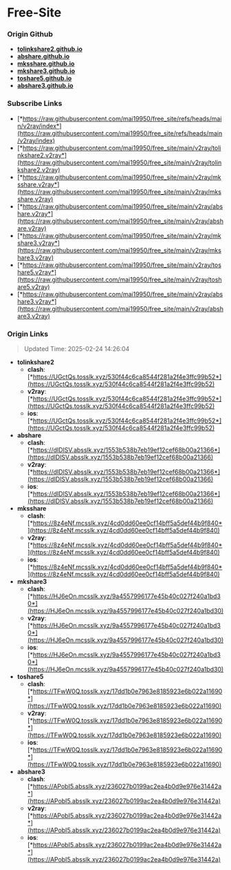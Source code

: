 # Free-Site

### Origin Github

- [**tolinkshare2.github.io**](https://github.com/tolinkshare2/tolinkshare2.github.io)
- [**abshare.github.io**](https://github.com/abshare/abshare.github.io)
- [**mksshare.github.io**](https://github.com/mksshare/mksshare.github.io)
- [**mkshare3.github.io**](https://github.com/mkshare3/mkshare3.github.io)
- [**toshare5.github.io**](https://github.com/toshare5/toshare5.github.io)
- [**abshare3.github.io**](https://github.com/abshare3/abshare3.github.io)

### Subscribe Links

- [*https://raw.githubusercontent.com/mai19950/free_site/refs/heads/main/v2ray/index*](https://raw.githubusercontent.com/mai19950/free_site/refs/heads/main/v2ray/index)
- [*https://raw.githubusercontent.com/mai19950/free_site/main/v2ray/tolinkshare2.v2ray*](https://raw.githubusercontent.com/mai19950/free_site/main/v2ray/tolinkshare2.v2ray)
- [*https://raw.githubusercontent.com/mai19950/free_site/main/v2ray/mksshare.v2ray*](https://raw.githubusercontent.com/mai19950/free_site/main/v2ray/mksshare.v2ray)
- [*https://raw.githubusercontent.com/mai19950/free_site/main/v2ray/abshare.v2ray*](https://raw.githubusercontent.com/mai19950/free_site/main/v2ray/abshare.v2ray)
- [*https://raw.githubusercontent.com/mai19950/free_site/main/v2ray/mkshare3.v2ray*](https://raw.githubusercontent.com/mai19950/free_site/main/v2ray/mkshare3.v2ray)
- [*https://raw.githubusercontent.com/mai19950/free_site/main/v2ray/toshare5.v2ray*](https://raw.githubusercontent.com/mai19950/free_site/main/v2ray/toshare5.v2ray)
- [*https://raw.githubusercontent.com/mai19950/free_site/main/v2ray/abshare3.v2ray*](https://raw.githubusercontent.com/mai19950/free_site/main/v2ray/abshare3.v2ray)

### Origin Links

> Updated Time: 2025-02-24 14:26:04

- **tolinkshare2**
  - **clash**: [*https://UGctQs.tosslk.xyz/530f44c6ca8544f281a2f4e3ffc99b52*](https://UGctQs.tosslk.xyz/530f44c6ca8544f281a2f4e3ffc99b52)
  - **v2ray**: [*https://UGctQs.tosslk.xyz/530f44c6ca8544f281a2f4e3ffc99b52*](https://UGctQs.tosslk.xyz/530f44c6ca8544f281a2f4e3ffc99b52)
  - **ios**: [*https://UGctQs.tosslk.xyz/530f44c6ca8544f281a2f4e3ffc99b52*](https://UGctQs.tosslk.xyz/530f44c6ca8544f281a2f4e3ffc99b52)
- **abshare**
  - **clash**: [*https://dIDlSV.absslk.xyz/1553b538b7eb19ef12cef68b00a21366*](https://dIDlSV.absslk.xyz/1553b538b7eb19ef12cef68b00a21366)
  - **v2ray**: [*https://dIDlSV.absslk.xyz/1553b538b7eb19ef12cef68b00a21366*](https://dIDlSV.absslk.xyz/1553b538b7eb19ef12cef68b00a21366)
  - **ios**: [*https://dIDlSV.absslk.xyz/1553b538b7eb19ef12cef68b00a21366*](https://dIDlSV.absslk.xyz/1553b538b7eb19ef12cef68b00a21366)
- **mksshare**
  - **clash**: [*https://8z4eNf.mcsslk.xyz/4cd0dd60ee0cf14bff5a5def44b9f840*](https://8z4eNf.mcsslk.xyz/4cd0dd60ee0cf14bff5a5def44b9f840)
  - **v2ray**: [*https://8z4eNf.mcsslk.xyz/4cd0dd60ee0cf14bff5a5def44b9f840*](https://8z4eNf.mcsslk.xyz/4cd0dd60ee0cf14bff5a5def44b9f840)
  - **ios**: [*https://8z4eNf.mcsslk.xyz/4cd0dd60ee0cf14bff5a5def44b9f840*](https://8z4eNf.mcsslk.xyz/4cd0dd60ee0cf14bff5a5def44b9f840)
- **mkshare3**
  - **clash**: [*https://HJ6eOn.mcsslk.xyz/9a4557996177e45b40c027f240a1bd30*](https://HJ6eOn.mcsslk.xyz/9a4557996177e45b40c027f240a1bd30)
  - **v2ray**: [*https://HJ6eOn.mcsslk.xyz/9a4557996177e45b40c027f240a1bd30*](https://HJ6eOn.mcsslk.xyz/9a4557996177e45b40c027f240a1bd30)
  - **ios**: [*https://HJ6eOn.mcsslk.xyz/9a4557996177e45b40c027f240a1bd30*](https://HJ6eOn.mcsslk.xyz/9a4557996177e45b40c027f240a1bd30)
- **toshare5**
  - **clash**: [*https://TFwW0Q.tosslk.xyz/17dd1b0e7963e8185923e6b022a11690*](https://TFwW0Q.tosslk.xyz/17dd1b0e7963e8185923e6b022a11690)
  - **v2ray**: [*https://TFwW0Q.tosslk.xyz/17dd1b0e7963e8185923e6b022a11690*](https://TFwW0Q.tosslk.xyz/17dd1b0e7963e8185923e6b022a11690)
  - **ios**: [*https://TFwW0Q.tosslk.xyz/17dd1b0e7963e8185923e6b022a11690*](https://TFwW0Q.tosslk.xyz/17dd1b0e7963e8185923e6b022a11690)
- **abshare3**
  - **clash**: [*https://APobI5.absslk.xyz/236027b0199ac2ea4b0d9e976e31442a*](https://APobI5.absslk.xyz/236027b0199ac2ea4b0d9e976e31442a)
  - **v2ray**: [*https://APobI5.absslk.xyz/236027b0199ac2ea4b0d9e976e31442a*](https://APobI5.absslk.xyz/236027b0199ac2ea4b0d9e976e31442a)
  - **ios**: [*https://APobI5.absslk.xyz/236027b0199ac2ea4b0d9e976e31442a*](https://APobI5.absslk.xyz/236027b0199ac2ea4b0d9e976e31442a)
